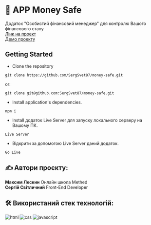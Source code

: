 # 👋 APP Money Safe
Додаток "Особистий фінансовий менеджер" для контролю Вашого фінансового стану<br/>
[Лінк на проект](https://github.com/SergSvet87/money-safe.git)<br/>
[Демо проекту](https://sweet-dreams-snowy.vercel.app/)<br/>

## Getting Started

- Clone the repository

```
git clone https://github.com/SergSvet87/money-safe.git
```

or:

```
git clone git@github.com:SergSvet87/money-safe.git
```

- Install application's dependencies.

```
npm i
```

- Install додаток Live Server для запуску локального серверу на Вашому ПК.

```
Live Server
```

- Відкрити за допомогою Live Server даний додаток.

```
Go Live
```

## ✍️ Автори проєкту:

**Максим Лескин** Онлайн школа Methed<br/>
**Сергій Світличний** Front-End Developer<br/>

## 🛠 Використаний стек технологій:

![html](https://img.shields.io/badge/HTML-5ED3F3?style=for-the-badge&logo=html&logoColor=white)
![css](https://img.shields.io/badge/CSS-5ED3F3?style=for-the-badge&logo=css&logoColor=white)
![javascript](https://img.shields.io/badge/JS-5ED3F3?style=for-the-badge&logo=js&logoColor=white)
